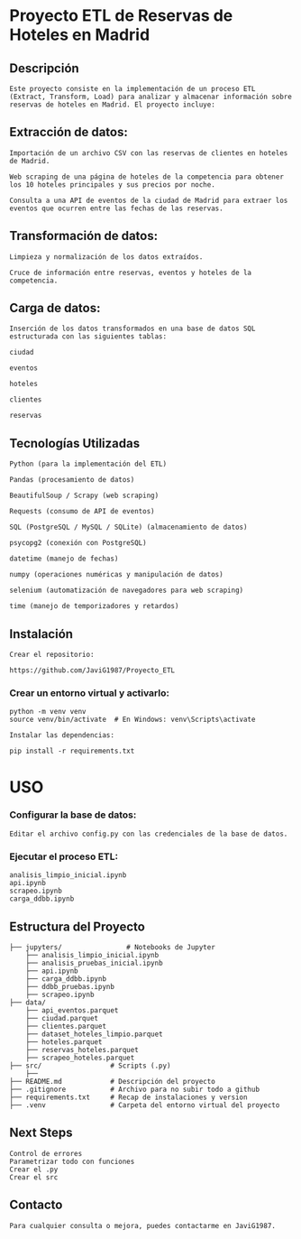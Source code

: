 # Proyecto ETL de Reservas de Hoteles en Madrid

## Descripción

    Este proyecto consiste en la implementación de un proceso ETL (Extract, Transform, Load) para analizar y almacenar información sobre reservas de hoteles en Madrid. El proyecto incluye:

## Extracción de datos:

    Importación de un archivo CSV con las reservas de clientes en hoteles de Madrid.

    Web scraping de una página de hoteles de la competencia para obtener los 10 hoteles principales y sus precios por noche.

    Consulta a una API de eventos de la ciudad de Madrid para extraer los eventos que ocurren entre las fechas de las reservas.

## Transformación de datos:

    Limpieza y normalización de los datos extraídos.

    Cruce de información entre reservas, eventos y hoteles de la competencia.

## Carga de datos:

    Inserción de los datos transformados en una base de datos SQL estructurada con las siguientes tablas:

    ciudad

    eventos

    hoteles

    clientes

    reservas

## Tecnologías Utilizadas

    Python (para la implementación del ETL)

    Pandas (procesamiento de datos)

    BeautifulSoup / Scrapy (web scraping)

    Requests (consumo de API de eventos)

    SQL (PostgreSQL / MySQL / SQLite) (almacenamiento de datos)

    psycopg2 (conexión con PostgreSQL)

    datetime (manejo de fechas)

    numpy (operaciones numéricas y manipulación de datos)

    selenium (automatización de navegadores para web scraping)

    time (manejo de temporizadores y retardos)

## Instalación

    Crear el repositorio:

    https://github.com/JaviG1987/Proyecto_ETL

### Crear un entorno virtual y activarlo:

    python -m venv venv
    source venv/bin/activate  # En Windows: venv\Scripts\activate

    Instalar las dependencias:

    pip install -r requirements.txt

# USO

### Configurar la base de datos:

    Editar el archivo config.py con las credenciales de la base de datos.

### Ejecutar el proceso ETL:

    analisis_limpio_inicial.ipynb    
    api.ipynb
    scrapeo.ipynb
    carga_ddbb.ipynb

## Estructura del Proyecto

    ├── jupyters/                # Notebooks de Jupyter
        ├── analisis_limpio_inicial.ipynb
        ├── analisis_pruebas_inicial.ipynb
        ├── api.ipynb
        ├── carga_ddbb.ipynb
        ├── ddbb_pruebas.ipynb
        ├── scrapeo.ipynb
    ├── data/
        ├── api_eventos.parquet
        ├── ciudad.parquet
        ├── clientes.parquet
        ├── dataset_hoteles_limpio.parquet
        ├── hoteles.parquet
        ├── reservas_hoteles.parquet
        ├── scrapeo_hoteles.parquet
    ├── src/                 # Scripts (.py)
        ├──
    ├── README.md            # Descripción del proyecto
    ├── .gitignore           # Archivo para no subir todo a github
    ├── requirements.txt     # Recap de instalaciones y version 
    ├── .venv                # Carpeta del entorno virtual del proyecto

## Next Steps

    Control de errores
    Parametrizar todo con funciones
    Crear el .py
    Crear el src

## Contacto

    Para cualquier consulta o mejora, puedes contactarme en JaviG1987.

